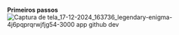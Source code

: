**Primeiros passos**
![Captura de tela_17-12-2024_163736_legendary-enigma-4j6pqprqrwjfjg54-3000 app github dev](https://github.com/user-attachments/assets/48bd3a3f-bb92-4f70-a4db-bcc39d4217c0)

